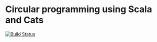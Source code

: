 # Circular programming using Scala and Cats

[![Build Status](https://travis-ci.org/FranklinChen/one-pass-scala.png)](https://travis-ci.org/FranklinChen/one-pass-scala)
